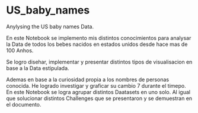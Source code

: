 # US_baby_names
Anylysing the US baby names Data.

En este Notebook se implemento mis distintos conocimientos para analysar la Data de todos los bebes
nacidos en  estados unidos desde hace mas de 100 Anhos.

Se logro disehar, implementar y presentar distintos tipos de visualisacion en base a la Data estipulada.

Ademas en base a la curiosidad propia a los nombres de personas conocida. He logrado investigar y graficar 
su cambio 7 durante el timepo. En este Notebook se logra agrupar distintos Daatasets en uno solo. Al igual 
que solucionar distintos Challenges que se presentaron y se demuestran en el documento.
